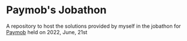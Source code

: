 # Paymob's Jobathon

A repository to host the solutions provided by myself in the jobathon for
[Paymob]() held on 2022, June, 21st
